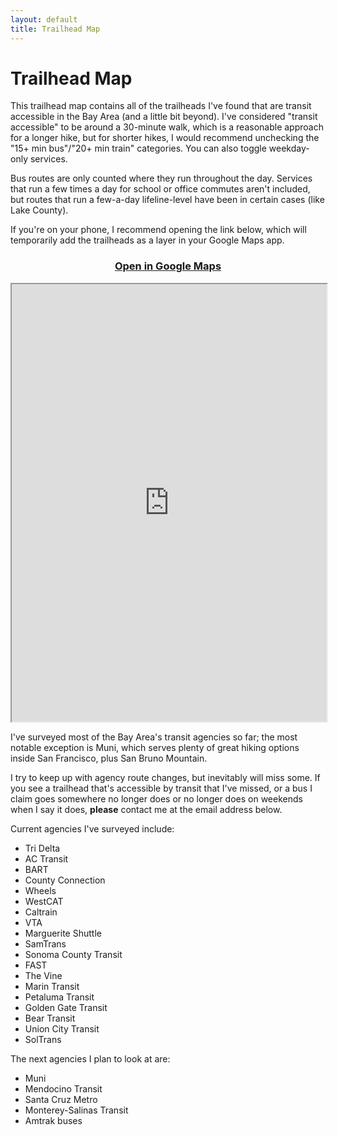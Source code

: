```yaml
---
layout: default
title: Trailhead Map
---
```


<h1 class="page-title">Trailhead Map</h1>

This trailhead map contains all of the trailheads I've found that are transit accessible in the Bay Area (and a little bit beyond). I've considered "transit accessible" to be around a 30-minute walk, which is a reasonable approach for a longer hike, but for shorter hikes, I would recommend unchecking the "15+ min bus"/"20+ min train" categories. You can also toggle weekday-only services.

Bus routes are only counted where they run throughout the day. Services that run a few times a day for school or office commutes aren't included, but routes that run a few-a-day lifeline-level have been in certain cases (like Lake County).

If you're on your phone, I recommend opening the link below, which will temporarily add the trailheads as a layer in your Google Maps app.

<h3 style="text-align: center;"><a href="https://www.google.com/maps/d/viewer?mid=1QqhlN34LiBV7FQZZh5ZzEl4kzpwLKcE" target="_blank">Open in Google Maps</a></h3>

<div class="map">
  <iframe width="100%" height="700px" src="https://www.google.com/maps/d/embed?mid=1QqhlN34LiBV7FQZZh5ZzEl4kzpwLKcE&ehbc=2E312F"></iframe>
</div>

I've surveyed most of the Bay Area's transit agencies so far; the most notable exception is Muni, which serves plenty of great hiking options inside San Francisco, plus San Bruno Mountain.

I try to keep up with agency route changes, but inevitably will miss some. If you see a trailhead that's accessible by transit that I've missed, or a bus I claim goes somewhere no longer does or no longer does on weekends when I say it does, **please** contact me at the email address below.

Current agencies I've surveyed include:
* Tri Delta
* AC Transit
* BART
* County Connection
* Wheels
* WestCAT
* Caltrain
* VTA
* Marguerite Shuttle
* SamTrans
* Sonoma County Transit
* FAST
* The Vine
* Marin Transit
* Petaluma Transit
* Golden Gate Transit
* Bear Transit
* Union City Transit
* SolTrans

The next agencies I plan to look at are:
* Muni
* Mendocino Transit
* Santa Cruz Metro
* Monterey-Salinas Transit
* Amtrak buses
